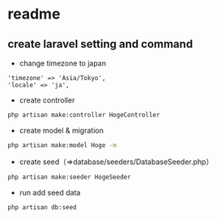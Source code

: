 # readme

## create laravel setting and command
- change timezone to japan

```php:config/app.php
'timezone' => 'Asia/Tokyo',
'locale' => 'ja',
```

- create controller

```sh
php artisan make:controller HogeController
```

- create model & migration

```sh
php artisan make:model Hoge -m
```

- create seed（=>database/seeders/DatabaseSeeder.php）

```sh
php artisan make:seeder HogeSeeder
```

- run add seed data

```sh
php artisan db:seed
```
